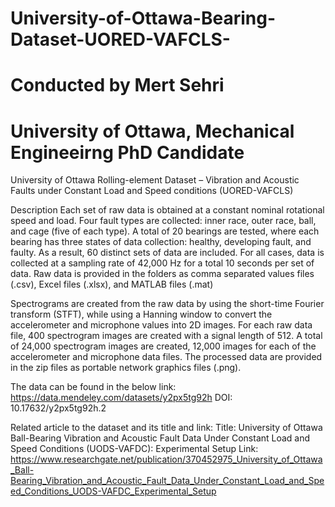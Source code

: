 # University-of-Ottawa-Bearing-Dataset-UORED-VAFCLS-
# Conducted by Mert Sehri
# University of Ottawa, Mechanical Engineeirng PhD Candidate
University of Ottawa Rolling-element Dataset – Vibration and Acoustic Faults under Constant Load and Speed conditions (UORED-VAFCLS)

Description
Each set of raw data is obtained at a constant nominal rotational speed and load. Four fault types are collected: inner race, outer race, ball, and cage (five of each type). A total of 20 bearings are tested, where each bearing has three states of data collection: healthy, developing fault, and faulty. As a result, 60 distinct sets of data are included. For all cases, data is collected at a sampling rate of 42,000 Hz for a total 10 seconds per set of data. Raw data is provided in the folders as comma separated values files (.csv), Excel files (.xlsx), and MATLAB files (.mat)

Spectrograms are created from the raw data by using the short-time Fourier transform (STFT), while using a Hanning window to convert the accelerometer and microphone values into 2D images. For each raw data file, 400 spectrogram images are created with a signal length of 512. A total of 24,000 spectrogram images are created, 12,000 images for each of the accelerometer and microphone data files. The processed data are provided in the zip files as portable network graphics files (.png).

The data can be found in the below link:
https://data.mendeley.com/datasets/y2px5tg92h
DOI: 10.17632/y2px5tg92h.2

Related article to the dataset and its title and link:
Title: 
University of Ottawa Ball-Bearing Vibration and Acoustic Fault Data Under Constant Load and Speed Conditions (UODS-VAFDC): Experimental Setup
Link:
https://www.researchgate.net/publication/370452975_University_of_Ottawa_Ball-Bearing_Vibration_and_Acoustic_Fault_Data_Under_Constant_Load_and_Speed_Conditions_UODS-VAFDC_Experimental_Setup
